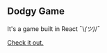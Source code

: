 ## Dodgy Game

It's a game built in React ¯\\_(ツ)_/¯

[Check it out.](http://brandonstilson.com/dodgygame)